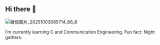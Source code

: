## Hi there 👋
![微信图片_20251003085714_66_8](https://github.com/user-attachments/assets/744d3af0-4223-4b13-88c5-77551ee2a5ba)

<!--
**O-T-H-E-R/O-T-H-E-R** is a ✨ _special_ ✨ repository because its `README.md` (this file) appears on your GitHub profile.

Here are some ideas to get you started:

- 🔭 I’m currently working on ...
- 🌱 I’m currently learning C and Communication Engineering.
- 👯 I’m looking to collaborate on ...
- 🤔 I’m looking for help with ...
- 💬 Ask me about ...
- 📫 How to reach me: ...
- 😄 Pronouns: ...
- ⚡ Fun fact: Night gathers.
-->
I’m currently learning C and Communication Engineering.
Fun fact: Night gathers.
